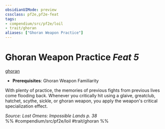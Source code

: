 ```yaml
---
obsidianUIMode: preview
cssclass: pf2e,pf2e-feat
tags:
- compendium/src/pf2e/loil
- trait/ghoran
aliases: ["Ghoran Weapon Practice"]
---
```

# Ghoran Weapon Practice  *Feat 5*  
[ghoran](../../Rules/traits/ghoran-loil.md)  

- **Prerequisites**: Ghoran Weapon Familiarity

With plenty of practice, the memories of previous fights from previous lives come flooding back. Whenever you critically hit using a glaive, greatclub, hatchet, scythe, sickle, or ghoran weapon, you apply the weapon's critical specialization effect.

*Source: Lost Omens: Impossible Lands p. 38*  
%% #compendium/src/pf2e/loil #trait/ghoran %%